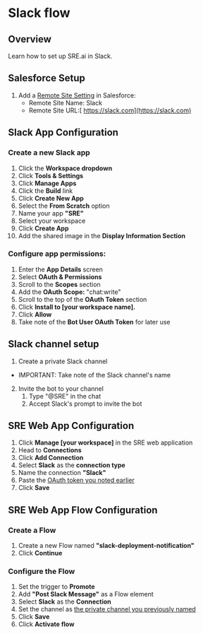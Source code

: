 # Slack flow

## Overview

Learn how to set up SRE.ai in Slack.

## **Salesforce Setup**

1. Add a [Remote Site Setting](https://help.salesforce.com/s/articleView?id=xcloud.configuring_remoteproxy.htm\&type=5) in Salesforce:
   * Remote Site Name: Slack
   * Remote Site URL:[ https://slack.com](https://slack.com)

## **Slack App Configuration**

### Create a new Slack app

1. Click the **Workspace dropdown**
2. Click **Tools & Settings**
3. Click **Manage Apps**
4. Click the **Build** link
5. Click **Create New App**
6. Select the **From Scratch** option
7. Name your app **"SRE"**
8. Select your workspace
9. Click **Create App**
10. Add the shared image in the **Display Information Section**

### Configure app permissions:

1. Enter the **App Details** screen
2. Select **OAuth & Permissions**
3. Scroll to the **Scopes** section
4. Add the **OAuth Scope:** "chat:write"
5. Scroll to the top of the **OAuth Token** section
6. Click **Install to \[your workspace name].**
7. Click **Allow**
8. Take note of the **Bot User OAuth Token** for later use

## Slack channel setup

1. Create a private Slack channel

* IMPORTANT: Take note of the Slack channel's name

2. Invite the bot to your channel
   1. Type "@SRE" in the chat
   2. Accept Slack's prompt to invite the bot

## SRE Web App Configuration

1. Click **Manage \[your workspace]** in the SRE web application
2. Head to **Connections**
3. Click **Add Connection**
4. Select **Slack** as the **connection type**
5. Name the connection **"Slack"**
6. Paste the [OAuth token you noted earlier](slack-integration.md#configure-app-permissions)
7. Click **Save**

## SRE Web App Flow Configuration

### Create a Flow

1. Create a new Flow named **"slack-deployment-notification"**
2. Click **Continue**

### Configure the Flow

1. Set the trigger to **Promote**
2. Add **"Post Slack Message"** as a Flow element
3. Select **Slack** as the **Connection**
4. Set the channel as [the private channel you previously named](slack-integration.md#slack-channel-setup)
5. Click **Save**
6. Click **Activate flow**
